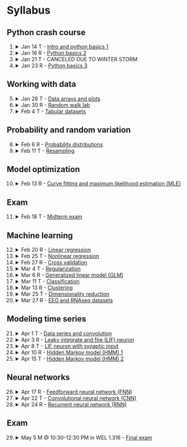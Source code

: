# Syllabus

Python crash course
---
1. <details><summary>Jan 14 T - <a href="../rise-presentations/python-basics">Intro and python basics 1</a></summary>

     - You will get a brief overview of the course.
     - You will be able to use `conda` and `pip` to manage python environments.
     - You will be able to run python code in a `.py` file or `.ipynb` Jupyter notebook file.
     - You will understand some basic python syntax.

    </details>

2. <details><summary>Jan 16 R - <a href="../rise-presentations/python-basics">Python basics 2</a></summary>

     - You will understand some more basic python syntax.

    </details>

3. <details><summary>Jan 21 T - CANCELED DUE TO WINTER STORM</summary>

    </details>

4. <details><summary>Jan 23 R - <a href="../rise-presentations/python-basics">Python basics 3</a></summary>

     - You will understand all the basic python syntax needed to start using python for real projects.

    </details>

Working with data
---
5. <details><summary>Jan 28 T - <a href="../rise-presentations/data-arrays-and-visualization">Data arrays and plots</a></summary>

     - You will appreciate that many types of data can be represented as N-dimensional arrays.
     - You will understand how to work with `numpy` N-dimensional arrays.
     - You will appreciate that `numpy` can be *much much* faster than raw python.
     - You will appreciate that without `numpy` we would not use python for most data analysis.
     - You will be able to visualize data with simple plots using `matplotlib`.

    </details>

6. <details><summary>Jan 30 R - <a href="../rise-presentations/random-walk-lab">Random walk lab</a></summary>

     - You will write a program to simulate random walks in various dimensions and with different types of boundaries.

    </details>

7. <details><summary>Feb 4 T - <a href="">Tabular datasets</a></summary>

     - You will be able to to work with tabular data sets using `pandas`.
     - You will be able to use `seaborn` and `hvplot` to create plots from a `pandas` dataframe.
     - You will appreciate how useful `pandas` is for exploratory data analysis.

    </details>

Probability and random variation
---
8. <details><summary>Feb 6 R - <a href="">Probability distributions</a></summary>

     - You will understand the difference between a probability and a probability density.
     - You will understand how some basic probability distributions relate to distinct types of random behavior.
     - You will be able to visualize how well a probability distribution explains data.
     - You will be able to use a probability distribution to make probabalistic predictions.

    </details>

9. <details><summary>Feb 11 T - <a href="">Resampling</a></summary>

     - You will understand the difference between a population distribution and a sampling distributuion.
     - You will appreciate that statistics for different samples are likely to vary.
     - You will understand the concept of a confidence interval.
     - You will be able to compute a confidence interval using bootstrapping.
     - You will be able to test the hypothesis that two samples come from the same population distribution using a permutation test.
     - You will appreciate how the Central Limit Theorem explains why normal-ish distributions are frequently observed in biological measurements.

    </details>

Model optimization
---
10. <details><summary>Feb 13 R - <a href="">Curve fitting and maximum likelihood estimation (MLE)</a></summary>

     - You will be able to fit a function to data by minimizing the residuals.
     - You will be able to fit an arbitrary probability distribution to data by maximizing the loglikelihood.
     - You will understand the concept of gradient descent minimization.
     - You will appreciate the difference between local and global optimization.

    </details>

Exam
---
11. <details><summary>Feb 18 T - <a href="">Midterm exam</a></summary>

     - Cummulative exam for all topics covered up to this point.

    </details>

Machine learning
---
12. <details><summary>Feb 20 R - <a href="">Linear regression</a></summary>

     - You will  be able to fit a line to X vs. Y data.
      - You will be able to fit a (hyper-)plane to {X0, X1, X2, ...} vs. Y data.
      - You will be able to quantify your model's goodness of fit and use the model to make predictions.
      - You will be able to compute confidence intervals for all model parameters and visualize a confidence envelope for your fit.
      - You will appreciate why data points with high leverage can greatly influence your fit.
      - You will understand under what conditions you may want to standardize your features {X0, X1, X2, ...}.
      - You will appreciate the benefits of a simple linear model: fast computations due to analytical solution and straightforward interpretation of model parameters.

    </details>

13. <details><summary>Feb 25 T - <a href="">Nonlinear regression</a></summary>

     - You will be able to use a polynomial or K-nearest neighbors (KNN) model to explain the dependece of a target variable Y on feature variables {X}.
      - You will understand how polynomial regression can be recast as a simple linear regression.
      - You will appreciate that although a KNN model can be used to explain or predict lots of arbitrary nonlinear relations, it is less obvious what the model means.

    </details>

14. <details><summary>Feb 27 R - <a href="">Cross validation</a></summary>

     - You will be able to split your dataset up into training and testing sets.
      - You will understand the difference between training error and testing error.
      - You will appreciate that often the best model is the one that will generalize best to new data (i.e., has the lowest testing error, not the lowest training error).
      - You will understand the concept of the "bias vs. variance" tradeoff.
      - You will be able to perform K-fold cross validation to select the model that fits well without overfitting noise.

    </details>

15. <details><summary>Mar 4 T - <a href="">Regularization</a></summary>

     - You will appreciate how correlations can influence a linear regression.
      - You will be able to perform ridge and lasso regression.
      - You will appreciate how regularization can prevent poorly constrained model parameters from exploding.
      - You will appreciate how lasso regularization can identify model parameters with little to no impact.
      - You will understand how to choose (tune) the regularization hyperparameter.

    </details>

16. <details><summary>Mar 6 R - <a href="">Generalized linear model (GLM)</a></summary>

     - You will gain a conceptual understanding for a generalized linear model (GLM).
      - You will appreciate why a GLM may be a better choice than a simple linear model for neural spiking data.
      - You will use a GLM (poisson regression) to predict a neuron's spiking in response to a stimulus.
      - You will see how the choice of noise distribution in a GLM can be used for binary classification.
      - You will use a GLM (logistic regression) to predict a mouse's left vs. right choice from its neural activity.

    </details>

17. <details><summary>Mar 11 T - <a href="">Classification</a></summary>

     - You will understand that classification invovles modeling the categorical grouping of data.
      - You will be able to use a logistic regression binary classifier.
      - You will be able to use your classifer to predict the class to which data belongs.
      - You will be able to compute the accuracy of your classifier given data with known class labels.
      - You will be able to use your classifer to get the probability of each possible class.
      - You will be able to compute cross validated predictions, accuracy, and probabilities.
      - You will be able to generate a confusion matrix for your classifier.
      - You will be able to generate a ROC curve for your classifier.
      - You will gain a conceptual understanding for classification with a support vector machine (SVM).
      - You will be able to use a SVM classifier to separate data with linear boundaries.
      - You will appreciated at the conceptual level that SVM can achieve complex nonlinear boundaries by projecting the data into higher dimensions.
      - You will be able to use a SVM classifier to separate data with nonlinear boundaries.

    </details>

18. <details><summary>Mar 13 R - <a href="">Clustering</a></summary>

     - You will appreciate the difference between classification and clustering (i.e., no labels to train on).
      - You will understand and be able to use several different clustering algorithms to segregate data.
      - You will appreciate that each clustering algorithm has its own pros and cons.
      - You will be able to use several different empirical metrics to choose an optimal clustering model (e.g., number of clusters).
      - You will use the Bayesian information criterion (BIC) to choose the optimal number of clusters for a gaussian mixture model (GMM).

    </details>

19. <details><summary>Mar 25 T - <a href="">Dimensionality reduction</a></summary>

     - You will understand the concept of principal component analysis (PCA).
      - You will be able to interpret the principal components as directions in the original data space.
      - You will be able to quantify the amount of variance explained by any given number of principal components.
      - You will understand how series can be represented as points in a high dimensional space.
      - You will be able to apply PCA to images.
      - You will see how PCA can be used as a filter to remove noise.

    </details>

20. <details><summary>Mar 27 R - <a href="">EEG and RNAseq datasets</a></summary>

     - You will apply PCA to EEG time series.
      - You will be able to cluster time series and visualize the clustering in a low number of PCs.
      - You will appreciate how clustering of time series could be beneficial for interpreting experimental data.
      - You will walk thorugh an example of clustering in reduced dimensions for single cell RNAseq data.
      - You will appreciate the importance of being able to think critically about your data.

    </details>

Modeling time series
---
21. <details><summary>Apr 1 T - <a href="">Data series and convolution</a></summary>

     - You will appreciate that data points in sequences are correlated (unless pure noise) as opposed to independent random variables.
     - You will be appreciate how undersampling can introduces aliasing artifacts in a sequence.
     - You will be able to visualize the frequency power spectrum of a 1-D sequence.
     - You will be able to visualize the frequency spectrogram of a 1-D sequence.
     - You will understand why convolution describes a systems output based on its impulse response.
     - You will be able to convolve two 1-D sequences.
     - You will appreciate how convolution can be used to filter a sequence.
     - You will be able to apply lowpass, highpass and bandpass finite impulse response (FIR) filters to a 1-D sequence.
     - You will be able to properly downsample a 1-D sequence without introducing alisasing artifacts.
     - You will be able to convolve two 2-D sequences (e.g., images).
     - You will appreciate that convolution can be used to highlight features in an image.
     - You will appreciate that the joint probability distribution resulting from adding two random variables is the convolution of their individual probability distributions.

    </details>

22. <details><summary>Apr 3 R - <a href="">Leaky integrate and fire (LIF) neuron</a></summary>

     - You will appreciate how a cell membrane can be approximated by a simple RC circuit.
      - You will understand the concept of the LIF neuron model.
      - You will be able to simulate a LIF neuron.
      - You will be able to plot spike rasters.

    </details>

23. <details><summary>Apr 8 T - <a href="">LIF neuron with synaptic input</a></summary>

     - You will be able to simulate stochastic synaptic input to a LIF neuron.
      - You will appreciate how convulation can be used to integrate synaptic inputs.

    </details>

24. <details><summary>Apr 10 R - <a href="">Hidden Markov model (HMM) 1</a></summary>

     - You will understand the concept of a hidden Markov model (HMM).
      - You will use an HMM to model current flowing through a single ion channel.
      - Given an HMM, you will be able to compute the most likely state trajectory for a data sequence.
      - You will appreciate how an HMM uses the full sequence to inform the model.
      - You will use the Bayesian information criterion (BIC) to choose the best model out of several possibilities.

    </details>

25. <details><summary>Apr 15 T - <a href="">Hidden Markov model (HMM) 2</a></summary>

     - You will use an HMM to predict exons and introns in a nucleotide sequence.

    </details>

Neural networks
---
26. <details><summary>Apr 17 R - <a href="">Feedforward neural network (FNN)</a></summary>

     - You will understand the basic concept of a neural network as a universal function generator.
     - You will understand how the input and output layers of a neural network depend on the data and desired computation.
     - You will understand the concept of how a neural network is trained.
     - You will be able to implement basic feed-forward neural networks for regression and classification in Python.
     - You will appreciate that neural networks are not always the best choice.

    </details>

27. <details><summary>Apr 22 T - <a href="">Convolutional neural network (CNN)</a></summary>

     - You will be able to implement neural networks using PyTorch.
     - You will understand the basic concept of a CNN.
     - You will apply a CNN to decipher grating orientations based on images of gratings.

    </details>

28. <details><summary>Apr 24 R - <a href="">Recurrent neural network (RNN)</a></summary>

     - You will understand the basic concept of a RNN.
     - You will appreciate that RNNs can be used to model sequences.
     - You will implement a long/short term memory (LSTM) neural network.

    </details>

Exam
---
29. <details><summary>May 5 M @ 10:30-12:30 PM in WEL 1.316 - <a href="">Final exam</a></summary>

     - Cummulative exam for the entire semester, but will focus more on the topics covered after the midterm exam.

    </details>
